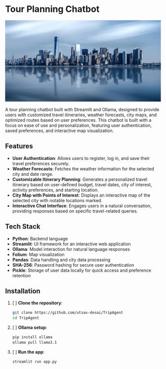 # Tour Planning Chatbot

![Tour Planning Chatbot](banner.jpg)

A tour planning chatbot built with Streamlit and Ollama, designed to provide users with customized travel itineraries, weather forecasts, city maps, and optimized routes based on user preferences. This chatbot is built with a focus on ease of use and personalization, featuring user authentication, saved preferences, and interactive map visualization.

## Features

- **User Authentication**: Allows users to register, log in, and save their travel preferences securely.
- **Weather Forecasts**: Fetches the weather information for the selected city and date range.
- **Customizable Itinerary Planning**: Generates a personalized travel itinerary based on user-defined budget, travel dates, city of interest, activity preferences, and starting location.
- **City Map with Points of Interest**: Displays an interactive map of the selected city with notable locations marked.
- **Interactive Chat Interface**: Engages users in a natural conversation, providing responses based on specific travel-related queries.

## Tech Stack

- **Python**: Backend language
- **Streamlit**: UI framework for an interactive web application
- **Ollama**: Model interaction for natural language responses
- **Folium**: Map visualization
- **Pandas**: Data handling and city data processing
- **SHA-256**: Password hashing for secure user authentication
- **Pickle**: Storage of user data locally for quick access and preference retention

## Installation

1. [ ] **Clone the repository**:

    ```bash
    git clone https://github.com/utsav-desai/TripAgent
    cd TripAgent
    ```
2. [ ] **Ollama setup**:

    ```bash
    pip install ollama
    ollama pull llama3.1
    ```
3. [ ] **Run the app**:

    ```bash
    streamlit run app.py
    ```
